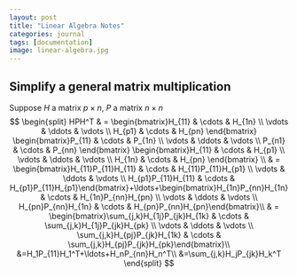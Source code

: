 ```yaml
---
layout: post
title: "Linear Algebra Notes"
categories: journal
tags: [documentation]
image: linear-algebra.jpg
---
```

## Simplify a general matrix multiplication  
Suppose $H$ a matrix $p\times n$, $P$ a matrix $n\times n$
$$
\begin{split}
HPH^T & = \begin{bmatrix}H_{11} & \cdots & H_{1n} \\ \vdots & \ddots & \vdots \\ H_{p1} & \cdots & H_{pn} \end{bmatrix}
\begin{bmatrix}P_{11} & \cdots & P_{1n} \\ \vdots & \ddots & \vdots \\ P_{n1} & \cdots & P_{nn} \end{bmatrix}
\begin{bmatrix}H_{11} & \cdots & H_{p1} \\ \vdots & \ddots & \vdots \\ H_{1n} & \cdots & H_{pn} \end{bmatrix} \\
& = \begin{bmatrix}H_{11}P_{11}H_{11} & \cdots & H_{11}P_{11}H_{p1} \\ \vdots & \ddots & \vdots \\ H_{p1}P_{11}H_{11} & \cdots & H_{p1}P_{11}H_{p1}\end{bmatrix}+\ldots+\begin{bmatrix}H_{1n}P_{nn}H_{1n} & \cdots & H_{1n}P_{nn}H_{pn} \\ \vdots & \ddots & \vdots \\ H_{pn}P_{nn}H_{1n} & \cdots & H_{pn}P_{nn}H_{pn}\end{bmatrix}\\
& = \begin{bmatrix}\sum_{j,k}H_{1j}P_{jk}H_{1k} & \cdots & \sum_{j,k}H_{1j}P_{jk}H_{pk} \\ \vdots & \ddots & \vdots \\ \sum_{j,k}H_{pj}P_{jk}H_{1k} & \cdots & \sum_{j,k}H_{pj}P_{jk}H_{pk}\end{bmatrix}\\
&=H_1P_{11}H_1^T+\ldots+H_nP_{nn}H_n^T\\
&=\sum_{j,k}H_jP_{jk}H_k^T
\end{split}
$$
<!--stackedit_data:
eyJoaXN0b3J5IjpbLTE3NzE3NDYyNDVdfQ==
-->